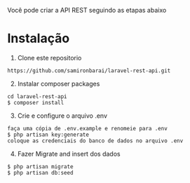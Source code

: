
Você pode criar a API REST seguindo as etapas abaixo

# Instalação
1. Clone este repositorio
```
https://github.com/samironbarai/laravel-rest-api.git
```

2. Instalar composer packages
```
cd laravel-rest-api
$ composer install
```

3. Crie e configure o arquivo .env
```
faça uma cópia de .env.example e renomeie para .env
$ php artisan key:generate
coloque as credenciais do banco de dados no arquivo .env
```

4. Fazer Migrate and insert dos dados
```
$ php artisan migrate
$ php artisan db:seed
```
